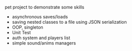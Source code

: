 pet project to demonstrate some skills
* asynchronous saves/loads
* saving nested classes to a file using JSON serialization
* OOP, singleton
* Unit Test
* auth system and players list
* simple sound/anims managers
